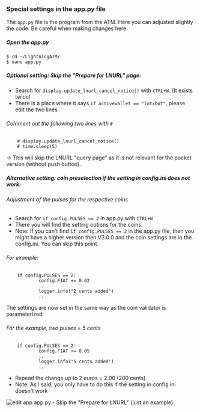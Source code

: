 ### Special settings in the app.py file

The `app.py` file is the program from the ATM. Here you can adjusted slightly the code. Be careful when making changes here.

##### Open the app.py

```
$ cd ~/LightningATM/
$ nano app.py
```

##### Optional setting: Skip the "Prepare for LNURL" page:

- Search for `display.update_lnurl_cancel_notice()` with `CTRL+W`. (It exists twice)
- There is a place where it says `if activewallet == "lntxbot"`, please edit the two lines

###### Comment out the following two lines with `#`

```
	# display.update_lnurl_cancel_notice()
	# time.sleep(5)
```

-> This will skip the LNURL "query page" as it is not relevant for the pocket version (without push button).

#####  Alternative setting: coin preselection if the setting in config.ini does not work:

###### Adjustment of the pulses for the respective coins

- Search for `if config.PULSES == 2` in app.py with `CTRL+W`
- There you will find the setting options for the coins. 
- Note: If you can't find `if config.PULSES == 2` in the app.py file, then you might have a higher version then V3.0.0 and the coin settings are in the config.ini. You can skip this point.

######  For example:

```
	if config.PULSES == 2:
			config.FIAT += 0.02
			..
			logger.info("2 cents added")
			..
```

The settings are now set in the same way as the coin validator is parameterized:

###### For the example, two pulses = 5 cents

```
	if config.PULSES == 2:
			config.FIAT += 0.05
			..
			logger.info("5 cents added")
			..
```

- Repead the change up to 2 euros = 2.00 (200 cents)
- Note: As I said, you only have to do this if the setting in config.ini doesn't work

![edit app](https://i.imgur.com/MTiekSX.png)
app.py - Skip the "Prepare for LNURL" (just an example)


